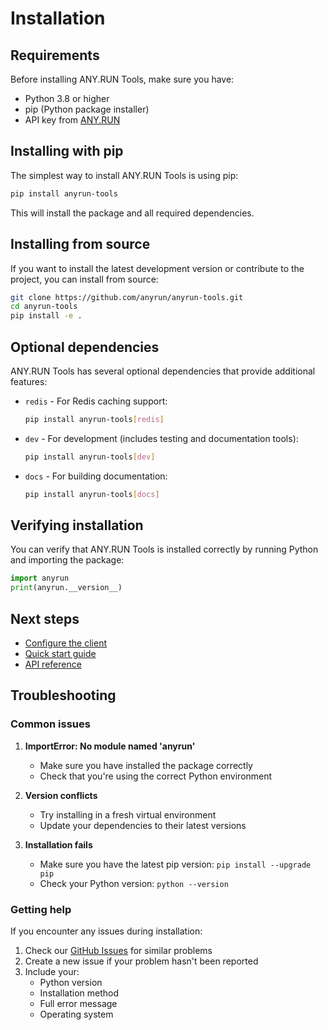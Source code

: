 # Installation

## Requirements

Before installing ANY.RUN Tools, make sure you have:

- Python 3.8 or higher
- pip (Python package installer)
- API key from [ANY.RUN](https://any.run)

## Installing with pip

The simplest way to install ANY.RUN Tools is using pip:

```bash
pip install anyrun-tools
```

This will install the package and all required dependencies.

## Installing from source

If you want to install the latest development version or contribute to the project, you can install from source:

```bash
git clone https://github.com/anyrun/anyrun-tools.git
cd anyrun-tools
pip install -e .
```

## Optional dependencies

ANY.RUN Tools has several optional dependencies that provide additional features:

- `redis` - For Redis caching support:
  ```bash
  pip install anyrun-tools[redis]
  ```

- `dev` - For development (includes testing and documentation tools):
  ```bash
  pip install anyrun-tools[dev]
  ```

- `docs` - For building documentation:
  ```bash
  pip install anyrun-tools[docs]
  ```

## Verifying installation

You can verify that ANY.RUN Tools is installed correctly by running Python and importing the package:

```python
import anyrun
print(anyrun.__version__)
```

## Next steps

- [Configure the client](configuration.md)
- [Quick start guide](quickstart.md)
- [API reference](https://any.run/api-documentation/)

## Troubleshooting

### Common issues

1. **ImportError: No module named 'anyrun'**
   - Make sure you have installed the package correctly
   - Check that you're using the correct Python environment

2. **Version conflicts**
   - Try installing in a fresh virtual environment
   - Update your dependencies to their latest versions

3. **Installation fails**
   - Make sure you have the latest pip version: `pip install --upgrade pip`
   - Check your Python version: `python --version`

### Getting help

If you encounter any issues during installation:

1. Check our [GitHub Issues](https://github.com/bykovk-pro/anyrun-tools/issues) for similar problems
2. Create a new issue if your problem hasn't been reported
3. Include your:
   - Python version
   - Installation method
   - Full error message
   - Operating system
